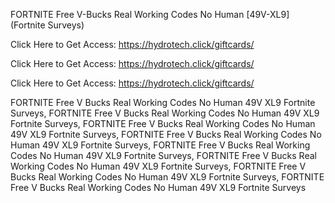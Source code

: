 FORTNITE Free V-Bucks Real Working Codes No Human [49V-XL9] (Fortnite Surveys)

Click Here to Get Access: https://hydrotech.click/giftcards/

Click Here to Get Access: https://hydrotech.click/giftcards/

Click Here to Get Access: https://hydrotech.click/giftcards/

FORTNITE Free V Bucks Real Working Codes No Human 49V XL9 Fortnite Surveys, FORTNITE Free V Bucks Real Working Codes No Human 49V XL9 Fortnite Surveys, FORTNITE Free V Bucks Real Working Codes No Human 49V XL9 Fortnite Surveys, FORTNITE Free V Bucks Real Working Codes No Human 49V XL9 Fortnite Surveys, FORTNITE Free V Bucks Real Working Codes No Human 49V XL9 Fortnite Surveys, FORTNITE Free V Bucks Real Working Codes No Human 49V XL9 Fortnite Surveys, FORTNITE Free V Bucks Real Working Codes No Human 49V XL9 Fortnite Surveys, FORTNITE Free V Bucks Real Working Codes No Human 49V XL9 Fortnite Surveys
